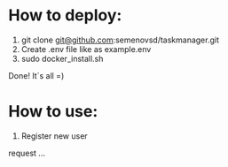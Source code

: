 # How to deploy:
1. git clone git@github.com:semenovsd/taskmanager.git
2. Create .env file like as example.env
3. sudo docker_install.sh

Done! It`s all =)

# How to use:

1. Register new user

request ...